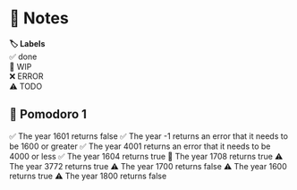 # 📝 Notes

**🏷️ Labels**  
✅ done  
🚧 WIP  
❌ ERROR  
⚠ TODO

## 🍅 Pomodoro 1

✅ The year 1601 returns false
✅ The year -1 returns an error that it needs to be 1600 or greater
✅ The year 4001 returns an error that it needs to be 4000 or less
✅ The year 1604 returns true
🚧 The year 1708 returns true
⚠ The year 3772 returns true
⚠ The year 1700 returns false
⚠ The year 1600 returns true
⚠ The year 1800 returns false
